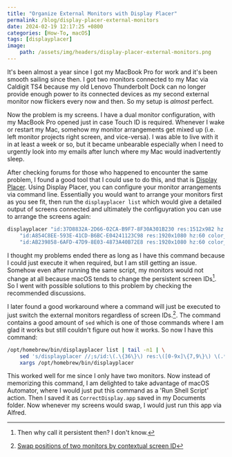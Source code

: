 ```yaml
---
title: "Organize External Monitors with Display Placer"
permalink: /blog/display-placer-external-monitors
date: 2024-02-19 12:17:25 +0800
categories: [How-To, macOS]
tags: [displayplacer] 
image:
    path: /assets/img/headers/display-placer-external-monitors.png
---
```



It's been almost a year since I got my MacBook Pro for work and it's been smooth sailing since then. I got two monitors connected to my Mac via Caldigit TS4 because my old Lenovo Thunderbolt Dock can no longer provide enough power to its connected devices as my second external monitor now flickers every now and then. So my setup is *almost* perfect.

Now the problem is my screens. I have a dual monitor configuration, with my MacBook Pro opened just in case Touch ID is required. Whenever I wake or restart my Mac, somehow my monitor arrangements get mixed up (i.e. left monitor projects right screen, and vice-versa). I was able to live with it in at least a week or so, but it became unbearable especially when I need to urgently look into my emails after lunch where my Mac would inadvertently sleep.

After checking forums for those who happened to encounter the same problem, I found a good tool that I could use to do this, and that is [Display Placer](https://github.com/jakehilborn/displayplacer). Using Display Placer, you can configure your monitor arrangements via command line. Essentially you would want to arrange your monitors first as you see fit, then run the `displayplacer list` which would give a detailed output of screens connected and ultimately the configuyration you can use to arrange the screens again:

```bash
displayplacer "id:37D8832A-2D66-02CA-B9F7-8F30A301B230 res:1512x982 hz:120 color_depth:8 enabled:true scaling:on origin:(0,0) degree:0" \
    "id:A854C8EE-593E-41CD-B6BC-E04241123C98 res:1920x1080 hz:60 color_depth:8 enabled:true scaling:off origin:(0,-1080) degree:0" \
    "id:AB239858-6AFD-47D9-8E03-4873A40B72E8 res:1920x1080 hz:60 color_depth:8 enabled:true scaling:off origin:(1920,-1080) degree:0"
```

I thought my problems ended there as long as I have this command because I could just execute it when required, but I am still getting an issue. Somehow even after running the same script, my monitors would not change at all because macOS tends to change the persistent screen IDs[^1]. So I went with possible solutions to this problem by checking the recommended discussions.

I later found a good workaround where a command will just be executed to just switch the external monitors regardless of screen IDs.[^2]. The command contains a good amount of `sed` which is one of those commands where I am glad it works but still couldn't figure out how it works. So now I have this command:

```bash
/opt/homebrew/bin/displayplacer list | tail -n1 | \
    sed 's/displayplacer //;s/id:\(.\{36\}\) res:\([0-9x]\{7,9\}\) \(.*\)id:\(.\{36\}\) res:\2/id:\4 res:\2 \3id:\1 res:\2/g' | \
    xargs /opt/homebrew/bin/displayplacer
```

This worked well for me since I only have two monitors. Now instead of memorizing this command, I am delighted to take advantage of macOS Automator, where I would just put this command as a 'Run Shell Script' action. Then I saved it as `CorrectDisplay.app` saved in my Documents folder. Now whenever my screens would swap, I would just run this app via Alfred.

[^1]: Then why call it persistent then? I don't know.
[^2]: [Swap positions of two monitors by contextual screen ID](https://github.com/jakehilborn/displayplacer/issues/80)